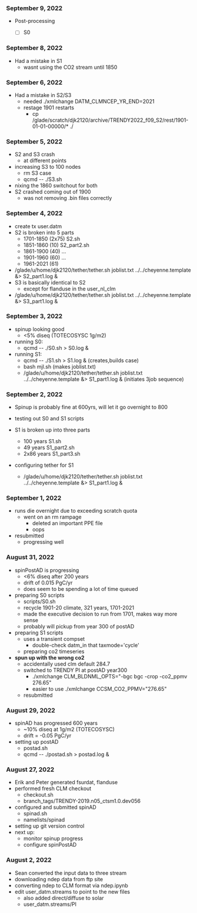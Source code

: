 ### September 9, 2022
  - Post-processing
    - [ ] S0


### September 8, 2022
  - Had a mistake in S1
    - wasnt using the CO2 stream until 1850

### September 6, 2022
  - Had a mistake in S2/S3
    - needed ./xmlchange DATM_CLMNCEP_YR_END=2021
    - restage 1901 restarts
      - cp /glade/scratch/djk2120/archive/TRENDY2022_f09_S2/rest/1901-01-01-00000/* ./
    

### September 5, 2022
  - S2 and S3 crash
    - at different points
  - increasing S3 to 100 nodes
    - rm S3 case
    - qcmd -- ./S3.sh
  - nixing the 1860 switchout for both
  - S2 crashed coming out of 1900
    - was not removing .bin files correctly


### September 4, 2022
  - create tx user.datm
  - S2 is broken into 5 parts
    - 1701-1850 (2x75)   S2.sh
    - 1851-1860 (10)     S2_part2.sh
    - 1861-1900 (40)     ...
    - 1901-1960 (60)     ... 
    - 1961-2021 (61)
  - /glade/u/home/djk2120/tether/tether.sh joblist.txt ../../cheyenne.template &> S2_part1.log &
  - S3 is basically identical to S2
    - except for flanduse in the user_nl_clm
  - /glade/u/home/djk2120/tether/tether.sh joblist.txt ../../cheyenne.template &> S3_part1.log &


### September 3, 2022
  - spinup looking good
    - <5% diseq (TOTECOSYSC 1g/m2)
  - running S0:
    - qcmd -- ./S0.sh > S0.log &
  - running S1:
    - qcmd -- ./S1.sh > S1.log &  (creates,builds case)
    - bash mjl.sh   (makes joblist.txt)
    - /glade/u/home/djk2120/tether/tether.sh joblist.txt ../../cheyenne.template &> S1_part1.log &  (initiates 3job sequence)

### September 2, 2022
  - Spinup is probably fine at 600yrs, will let it go overnight to 800
  - testing out S0 and S1 scripts
  
  - S1 is broken up into three parts
    - 100 years           S1.sh
    - 49 years            S1_part2.sh
    - 2x86 years          S1_part3.sh

  - configuring tether for S1
    - /glade/u/home/djk2120/tether/tether.sh joblist.txt ../../cheyenne.template &> S1_part1.log &

### September 1, 2022
  - runs die overnight due to exceeding scratch quota
    - went on an rm rampage
      - deleted an important PPE file
      - oops
  - resubmitted
    - progressing well


### August 31, 2022
  - spinPostAD is progressing
    - <6% diseq after 200 years
    - drift of 0.015 PgC/yr
    - does seem to be spending a lot of time queued
  - preparing S0 scripts
    - scripts/S0.sh
    - recycle 1901-20 climate, 321 years, 1701-2021
    - made the executive decision to run from 1701, makes way more sense
    - probably will pickup from year 300 of postAD
  - preparing S1 scripts
    - uses a transient compset
      - double-check datm_in that taxmode='cycle'
    - preparing co2 timeseries
  - **spun up with the wrong co2**
    - accidentally used clm default 284.7
    - switched to TRENDY PI at postAD year300
      - ./xmlchange CLM_BLDNML_OPTS="-bgc bgc -crop -co2_ppmv 276.65"
      - easier to use ./xmlchange CCSM_CO2_PPMV="276.65"
    - resubmitted
    

### August 29, 2022
 - spinAD has progressed 600 years
   - ~10% diseq at 1g/m2 (TOTECOSYSC)
   - drift = -0.05 PgC/yr
 - setting up postAD
   - postad.sh
   - qcmd -- ./postad.sh > postad.log &

### August 27, 2022
 - Erik and Peter generated fsurdat, flanduse
 - performed fresh CLM checkout
   - checkout.sh
   - branch_tags/TRENDY-2019.n05_ctsm1.0.dev056
 - configured and submitted spinAD
   - spinad.sh
   - namelists/spinad
 - setting up git version control
 - next up:
   - monitor spinup progress
   - configure spinPostAD


### August 2, 2022
 - Sean converted the input data to three stream
 - downloading ndep data from ftp site
 - converting ndep to CLM format via ndep.ipynb
 - edit user_datm.streams to point to the new files
   - also added direct/diffuse to solar
   - user_datm.streams/PI
